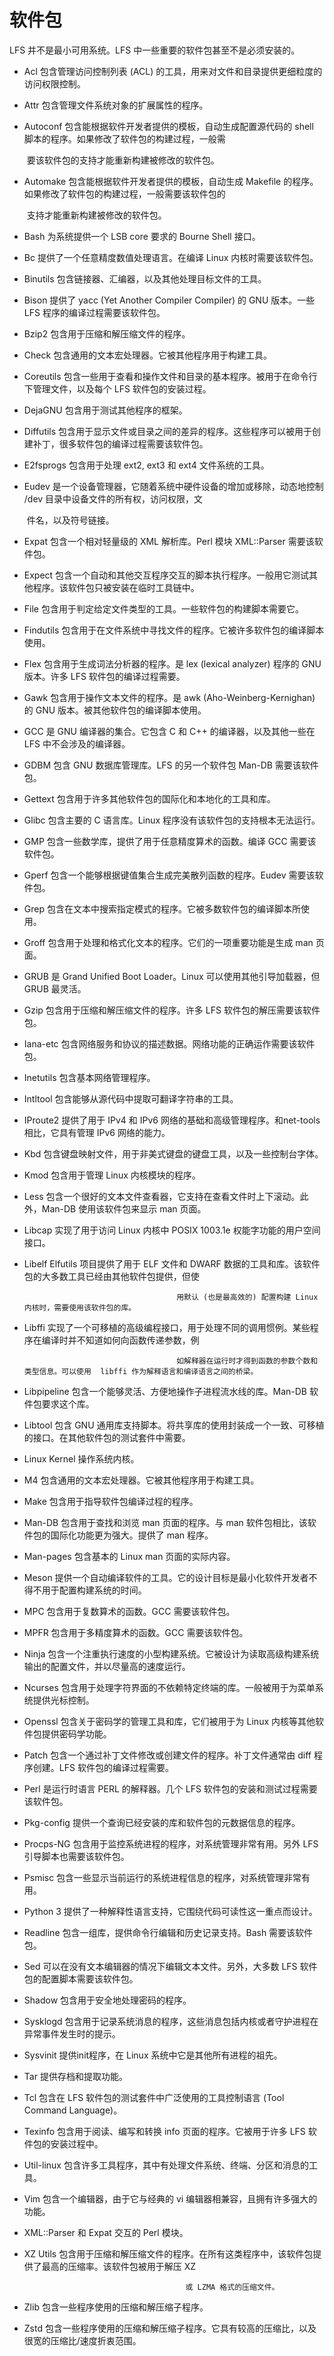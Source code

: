 # 软件包

LFS 并不是最小可用系统。LFS 中一些重要的软件包甚至不是必须安装的。      

- Acl                  包含管理访问控制列表 (ACL) 的工具，用来对文件和目录提供更细粒度的访问权限控制。

- Attr                 包含管理文件系统对象的扩展属性的程序。

- Autoconf       包含能根据软件开发者提供的模板，自动生成配置源代码的 shell 脚本的程序。如果修改了软件包的构建过程，一般需

  ​                        要该软件包的支持才能重新构建被修改的软件包。

- Automake     包含能根据软件开发者提供的模板，自动生成 Makefile 的程序。如果修改了软件包的构建过程，一般需要该软件包的

  ​                        支持才能重新构建被修改的软件包。            

- Bash               为系统提供一个 LSB core 要求的 Bourne Shell 接口。            

- Bc                    提供了一个任意精度数值处理语言。在编译 Linux 内核时需要该软件包。

- Binutils           包含链接器、汇编器，以及其他处理目标文件的工具。           

- Bison              提供了 yacc (Yet Another Compiler Compiler) 的 GNU 版本。一些 LFS 程序的编译过程需要该软件包。            

- Bzip2              包含用于压缩和解压缩文件的程序。            

- Check             包含通用的文本宏处理器。它被其他程序用于构建工具。            

- Coreutils        包含一些用于查看和操作文件和目录的基本程序。被用于在命令行下管理文件，以及每个 LFS 软件包的安装过程。            

- DejaGNU        包含用于测试其他程序的框架。            

- Diffutils           包含用于显示文件或目录之间的差异的程序。这些程序可以被用于创建补丁，很多软件包的编译过程需要该软件包。            

- E2fsprogs       包含用于处理 ext2, ext3 和 ext4 文件系统的工具。            

- Eudev              是一个设备管理器，它随着系统中硬件设备的增加或移除，动态地控制 /dev 目录中设备文件的所有权，访问权限，文

  ​                         件名，以及符号链接。            

- Expat               包含一个相对轻量级的 XML 解析库。Perl 模块 XML::Parser 需要该软件包。            

- Expect             包含一个自动和其他交互程序交互的脚本执行程序。一般用它测试其他程序。该软件包只被安装在临时工具链中。           

- File                   包含用于判定给定文件类型的工具。一些软件包的构建脚本需要它。            

- Findutils          包含用于在文件系统中寻找文件的程序。它被许多软件包的编译脚本使用。            

- Flex                  包含用于生成词法分析器的程序。是 lex (lexical analyzer) 程序的 GNU 版本。许多 LFS  软件包的编译过程需要。            

- Gawk               包含用于操作文本文件的程序。是 awk (Aho-Weinberg-Kernighan) 的 GNU 版本。被其他软件包的编译脚本使用。            

- GCC                  是 GNU 编译器的集合。它包含 C 和 C++ 的编译器，以及其他一些在 LFS 中不会涉及的编译器。            

- GDBM              包含 GNU 数据库管理库。LFS 的另一个软件包 Man-DB 需要该软件包。            

- Gettext            包含用于许多其他软件包的国际化和本地化的工具和库。            

- Glibc                包含主要的 C 语言库。Linux 程序没有该软件包的支持根本无法运行。            

- GMP                 包含一些数学库，提供了用于任意精度算术的函数。编译 GCC 需要该软件包。            

- Gperf                包含一个能够根据键值集合生成完美散列函数的程序。Eudev 需要该软件包。            

- Grep                  包含在文本中搜索指定模式的程序。它被多数软件包的编译脚本所使用。            

- Groff                 包含用于处理和格式化文本的程序。它们的一项重要功能是生成 man 页面。            

- GRUB                是 Grand Unified Boot Loader。Linux 可以使用其他引导加载器，但 GRUB 最灵活。            

- Gzip                   包含用于压缩和解压缩文件的程序。许多 LFS 软件包的解压需要该软件包。            

- Iana-etc            包含网络服务和协议的描述数据。网络功能的正确运作需要该软件包。            

- Inetutils            包含基本网络管理程序。            

- Intltool              包含能够从源代码中提取可翻译字符串的工具。            

- IProute2           提供了用于 IPv4 和 IPv6 网络的基础和高级管理程序。和net-tools 相比，它具有管理 IPv6 网络的能力。            

- Kbd                    包含键盘映射文件，用于非美式键盘的键盘工具，以及一些控制台字体。            

- Kmod                包含用于管理 Linux 内核模块的程序。            

- Less                   包含一个很好的文本文件查看器，它支持在查看文件时上下滚动。此外，Man-DB 使用该软件包来显示 man 页面。            

- Libcap                实现了用于访问 Linux 内核中 POSIX 1003.1e 权能字功能的用户空间接口。            

- Libelf                  Elfutils 项目提供了用于 ELF 文件和 DWARF 数据的工具和库。该软件包的大多数工具已经由其他软件包提供，但使

            ​                            用默认 (也是最高效的) 配置构建 Linux 内核时，需要使用该软件包的库。            

- Libffi                   实现了一个可移植的高级编程接口，用于处理不同的调用惯例。某些程序在编译时并不知道如何向函数传递参数，例

            ​                            如解释器在运行时才得到函数的参数个数和类型信息。可以使用  libffi 作为解释语言和编译语言之间的桥梁。            

- Libpipeline        包含一个能够灵活、方便地操作子进程流水线的库。Man-DB 软件包要求这个库。            

- Libtool                包含 GNU 通用库支持脚本。将共享库的使用封装成一个一致、可移植的接口。在其他软件包的测试套件中需要。            

- Linux Kernel      操作系统内核。            

- M4                       包含通用的文本宏处理器。它被其他程序用于构建工具。            

- Make                   包含用于指导软件包编译过程的程序。            

- Man-DB              包含用于查找和浏览 man 页面的程序。与 man 软件包相比，该软件包的国际化功能更为强大。提供了 man 程序。            

- Man-pages         包含基本的 Linux man 页面的实际内容。            

- Meson                 提供一个自动编译软件的工具。它的设计目标是最小化软件开发者不得不用于配置构建系统的时间。            

- MPC                     包含用于复数算术的函数。GCC 需要该软件包。            

- MPFR                   包含用于多精度算术的函数。GCC 需要该软件包。            

- Ninja                    包含一个注重执行速度的小型构建系统。它被设计为读取高级构建系统输出的配置文件，并以尽量高的速度运行。            

- Ncurses               包含用于处理字符界面的不依赖特定终端的库。一般被用于为菜单系统提供光标控制。            

- Openssl               包含关于密码学的管理工具和库，它们被用于为 Linux 内核等其他软件包提供密码学功能。            

- Patch                    包含一个通过补丁文件修改或创建文件的程序。补丁文件通常由 diff 程序创建。LFS 软件包的编译过程需要。            

- Perl                       是运行时语言 PERL 的解释器。几个 LFS 软件包的安装和测试过程需要该软件包。            

- Pkg-config           提供一个查询已经安装的库和软件包的元数据信息的程序。            

- Procps-NG           包含用于监控系统进程的程序，对系统管理非常有用。另外 LFS 引导脚本也需要该软件包。            

- Psmisc                 包含一些显示当前运行的系统进程信息的程序，对系统管理非常有用。            

- Python 3              提供了一种解释性语言支持，它围绕代码可读性这一重点而设计。            

- Readline              包含一组库，提供命令行编辑和历史记录支持。Bash 需要该软件包。            

- Sed                       可以在没有文本编辑器的情况下编辑文本文件。另外，大多数 LFS 软件包的配置脚本需要该软件包。            

- Shadow               包含用于安全地处理密码的程序。            

- Sysklogd              包含用于记录系统消息的程序，这些消息包括内核或者守护进程在异常事件发生时的提示。            

- Sysvinit                提供init程序，在 Linux 系统中它是其他所有进程的祖先。            

- Tar                        提供存档和提取功能。            

- Tcl                         包含在 LFS 软件包的测试套件中广泛使用的工具控制语言 (Tool Command Language)。            

- Texinfo                 包含用于阅读、编写和转换 info 页面的程序。它被用于许多 LFS 软件包的安装过程中。            

- Util-linux              包含许多工具程序，其中有处理文件系统、终端、分区和消息的工具。            

- Vim                       包含一个编辑器，由于它与经典的 vi 编辑器相兼容，且拥有许多强大的功能。            

- XML::Parser         和 Expat 交互的 Perl 模块。            

- XZ Utils                 包含用于压缩和解压缩文件的程序。在所有这类程序中，该软件包提供了最高的压缩率。该软件包被用于解压 XZ

            ​                              或 LZMA 格式的压缩文件。            

- Zlib                       包含一些程序使用的压缩和解压缩子程序。            

- Zstd                      包含一些程序使用的压缩和解压缩子程序。它具有较高的压缩比，以及很宽的压缩比/速度折衷范围。            
